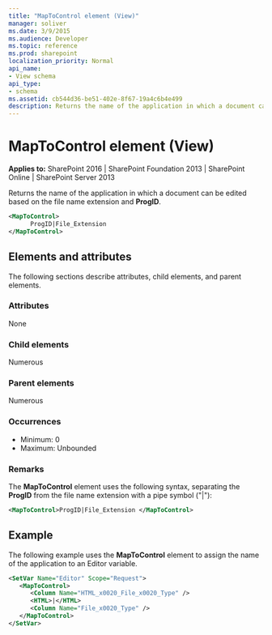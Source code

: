 ```yaml
---
title: "MapToControl element (View)"
manager: soliver
ms.date: 3/9/2015
ms.audience: Developer
ms.topic: reference
ms.prod: sharepoint
localization_priority: Normal
api_name:
- View schema
api_type:
- schema
ms.assetid: cb544d36-be51-402e-8f67-19a4c6b4e499
description: Returns the name of the application in which a document can be edited based on the file name extension and ProgID.
---
```


# MapToControl element (View)

**Applies to:** SharePoint 2016 | SharePoint Foundation 2013 | SharePoint Online | SharePoint Server 2013
  
Returns the name of the application in which a document can be edited based on the file name extension and **ProgID**.
  
```XML
<MapToControl>
      ProgID|File_Extension
</MapToControl>
```

## Elements and attributes

The following sections describe attributes, child elements, and parent elements.

### Attributes

None
   
### Child elements

Numerous 
   
### Parent elements

Numerous 
   
### Occurrences

- Minimum: 0
- Maximum: Unbounded 
   
### Remarks

The **MapToControl** element uses the following syntax, separating the **ProgID** from the file name extension with a pipe symbol ("|"): 
  
```XML
<MapToControl>ProgID|File_Extension </MapToControl>
```

## Example

The following example uses the **MapToControl** element to assign the name of the application to an Editor variable. 
  
```XML
<SetVar Name="Editor" Scope="Request">
   <MapToControl>
      <Column Name="HTML_x0020_File_x0020_Type" />
      <HTML>|</HTML>
      <Column Name="File_x0020_Type" />
   </MapToControl>
</SetVar>
```

<br/>
